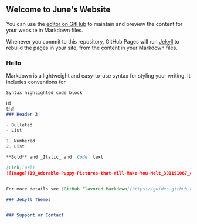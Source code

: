 ## Welcome to June's Website

You can use the [editor on GitHub](https://github.com/jlee40/jlee40.github.io/edit/master/README.md) to maintain and preview the content for your website in Markdown files.

Whenever you commit to this repository, GitHub Pages will run [Jekyll](https://jekyllrb.com/) to rebuild the pages in your site, from the content in your Markdown files.

### Hello 

Markdown is a lightweight and easy-to-use syntax for styling your writing. It includes conventions for

```markdown
Syntax highlighted code block

Hi
안녕
### Header 3

- Bulleted
- List

1. Numbered
2. List

**Bold** and _Italic_ and `Code` text

[Link](url) 
![Image](19_Adorable-Puppy-Pictures-that-Will-Make-You-Melt_391191067_chris_tina-760x506.jpg)


For more details see [GitHub Flavored Markdown](https://guides.github.com/features/mastering-markdown/).

### Jekyll Themes


### Support or Contact

